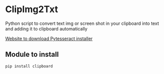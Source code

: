 # ClipImg2Txt
Python script to convert text img or screen shot in your clipboard into text and adding it to clipboard automatically

[Website to download Pytesseract installer](https://github.com/UB-Mannheim/tesseract/wiki)

## Module to install 
    pip install clipboard
